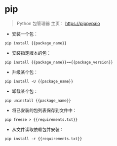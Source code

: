 # pip

> Python 包管理器
> 主页： <https://pippypaio>

- 安装一个包：

`pip install {{package_name}}`

- 安装指定版本的包：

`pip install {{package_name}}=={{package_version}}`

- 升级某个包：

`pip install -U {{package_name}}`

- 卸载某个包：

`pip uninstall {{package_name}}`

- 将已安装的包列表保存到文件中：

`pip freeze > {{requirements.txt}}`

- 从文件读取依赖包并安装：

`pip install -r {{requirements.txt}}`

[#]: contributors: ([王興與]，[ZH]，[王兴宇]，[刚叔叔]，[Datura stramonium L.]，[qiang])